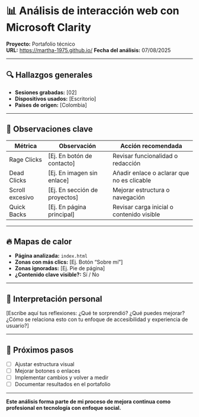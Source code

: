 # 📊 Análisis de interacción web con Microsoft Clarity

**Proyecto:** Portafolio técnico  
**URL:**  https://martha-1975.github.io/ 
**Fecha del análisis:** 07/08/2025

---

## 🔍 Hallazgos generales

- **Sesiones grabadas:** [02]  
- **Dispositivos usados:** [Escritorio]  
- **Países de origen:** [Colombia]

---

## 📌 Observaciones clave

| Métrica            | Observación                          | Acción recomendada                        |
|--------------------|--------------------------------------|-------------------------------------------|
| Rage Clicks        | [Ej. En botón de contacto]           | Revisar funcionalidad o redacción         |
| Dead Clicks        | [Ej. En imagen sin enlace]           | Añadir enlace o aclarar que no es clicable|
| Scroll excesivo    | [Ej. En sección de proyectos]        | Mejorar estructura o navegación           |
| Quick Backs        | [Ej. En página principal]            | Revisar carga inicial o contenido visible |

---

## 🔥 Mapas de calor

- **Página analizada:** `index.html`  
- **Zonas con más clics:** [Ej. Botón “Sobre mí”]  
- **Zonas ignoradas:** [Ej. Pie de página]  
- **¿Contenido clave visible?:** Sí / No

---

## 🧠 Interpretación personal

[Escribe aquí tus reflexiones: ¿Qué te sorprendió? ¿Qué puedes mejorar? ¿Cómo se relaciona esto con tu enfoque de accesibilidad y experiencia de usuario?]

---

## 🚀 Próximos pasos

- [ ] Ajustar estructura visual
- [ ] Mejorar botones o enlaces
- [ ] Implementar cambios y volver a medir
- [ ] Documentar resultados en el portafolio

---

**Este análisis forma parte de mi proceso de mejora continua como profesional en tecnología con enfoque social.**
